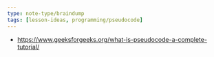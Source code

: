 ```yaml
---
type: note-type/braindump
tags: [lesson-ideas, programming/pseudocode]
---
```



- https://www.geeksforgeeks.org/what-is-pseudocode-a-complete-tutorial/


